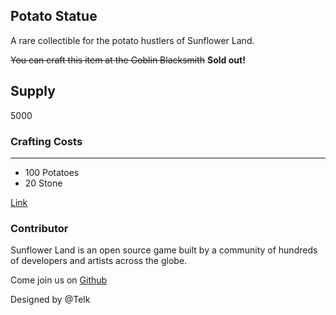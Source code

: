 ## Potato Statue

A rare collectible for the potato hustlers of Sunflower Land.

~~You can craft this item at the Goblin Blacksmith~~ **Sold out!**

## Supply

5000

### Crafting Costs

---

- 100 Potatoes
- 20 Stone

[Link](https://docs.sunflower-land.com/player-guides/rare-and-limited-items#decorations)

### Contributor

Sunflower Land is an open source game built by a community of hundreds of developers and artists across the globe.

Come join us on [Github](https://github.com/sunflower-land/sunflower-land)

Designed by @Telk
